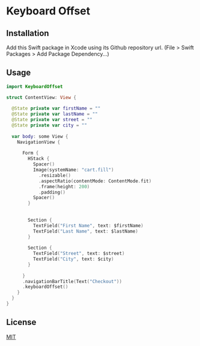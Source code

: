 # Keyboard Offset

## Installation

Add this Swift package in Xcode using its Github repository url. (File > Swift Packages > Add Package Dependency...)

## Usage

```swift 
import KeyboardOffset

struct ContentView: View {
  
  @State private var firstName = ""
  @State private var lastName = ""
  @State private var street = ""
  @State private var city = ""
  
  var body: some View {
    NavigationView {
      
      Form {
        HStack {
          Spacer()
          Image(systemName: "cart.fill")
            .resizable()
            .aspectRatio(contentMode: ContentMode.fit)
            .frame(height: 200)
            .padding()
          Spacer()
        }
        
        
        Section {
          TextField("First Name", text: $firstName)
          TextField("Last Name", text: $lastName)
        }
        
        Section {
          TextField("Street", text: $street)
          TextField("City", text: $city)
        }
        
      }
      .navigationBarTitle(Text("Checkout"))
      .keyboardOffset()
    }
  }
}
```

## License

[MIT](./LICENSE)
